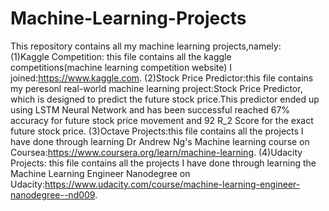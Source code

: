 # Machine-Learning-Projects
This repository contains all my machine learning projects,namely:		
(1)Kaggle Competition: this file contains all the kaggle competitions(machine learning competition website) I joined:https://www.kaggle.com.
(2)Stock Price Predictor:this file contains my peresonl real-world machine learning project:Stock Price Predictor, which is  designed to predict the future stock price.This predictor ended up using LSTM Neural Network and has been successful reached  67% accuracy for future stock price movement and 92 R_2 Score for the exact future stock price.
(3)Octave Projects:this file contains all the projects I have done through learning Dr Andrew Ng's Machine learning course on Coursea:https://www.coursera.org/learn/machine-learning.
(4)Udacity Projects: this file contains all the projects I have done through learning the Machine Learning Engineer Nanodegree on Udacity:https://www.udacity.com/course/machine-learning-engineer-nanodegree--nd009.
